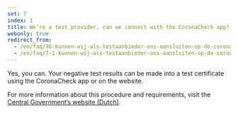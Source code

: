```yaml
---
set: 7
index: 1
title: We’re a test provider, can we connect with the CoronaCheck app?
webonly: true
redirect_from: 
  - /en/faq/36-kunnen-wij-als-testaanbieder-ons-aansluiten-op-de-coronacheck-app
  - /en/faq/7-1-kunnen-wij-als-testaanbieder-ons-aansluiten-op-de-coronacheck-app
---
```

Yes, you can. Your negative test results can be made into a test certificate using the CoronaCheck app or on the website.

For more information about this procedure and requirements, visit the <a href="https://www.rijksoverheid.nl/aansluiten-CoronaCheck" target="_blank" rel="noopener noreferrer" hreflang="nl">Central Government’s website (Dutch)</a>.
